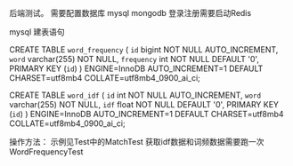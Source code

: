 后端测试。
需要配置数据库
mysql
mongodb
登录注册需要启动Redis

mysql 建表语句

CREATE TABLE `word_frequency` (
`id` bigint NOT NULL AUTO_INCREMENT,
`word` varchar(255) NOT NULL,
`frequency` int NOT NULL DEFAULT '0',
PRIMARY KEY (`id`)
) ENGINE=InnoDB AUTO_INCREMENT=1 DEFAULT CHARSET=utf8mb4 COLLATE=utf8mb4_0900_ai_ci;

CREATE TABLE `word_idf` (
`id` int NOT NULL AUTO_INCREMENT,
`word` varchar(255) NOT NULL,
`idf` float NOT NULL DEFAULT '0',
PRIMARY KEY (`id`)
) ENGINE=InnoDB AUTO_INCREMENT=1 DEFAULT CHARSET=utf8mb4 COLLATE=utf8mb4_0900_ai_ci;

操作方法：
示例见Test中的MatchTest
获取idf数据和词频数据需要跑一次WordFrequencyTest
